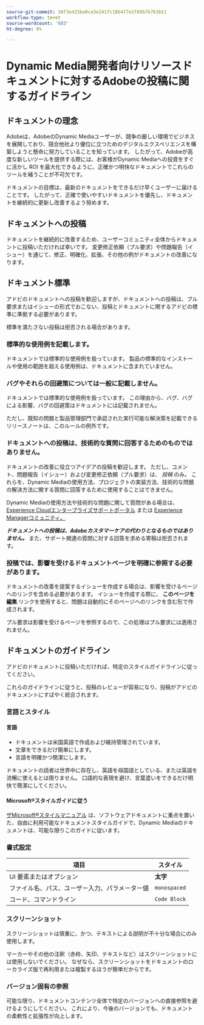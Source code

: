 ```yaml
---
source-git-commit: 38f3e425be0ce3e241fc18b477e3f68b7b763b51
workflow-type: tm+mt
source-wordcount: '683'
ht-degree: 0%

---
```

# Dynamic Media開発者向けリソースドキュメントに対するAdobeの投稿に関するガイドライン

## ドキュメントの理念

Adobeは、AdobeのDynamic Mediaユーザーが、競争の厳しい環境でビジネスを展開しており、競合他社より優位に立つためのデジタルエクスペリエンスを構築しようと懸命に努力していることを知っています。 したがって、Adobeが高度な新しいツールを提供する際には、お客様がDynamic Mediaへの投資をすぐに活かし ROI を最大化できるように、正確かつ明快なドキュメントでこれらのツールを補うことが不可欠です。

ドキュメントの目標は、最新のドキュメントをできるだけ早くユーザーに届けることです。 したがって、正確で使いやすいドキュメントを優先し、ドキュメントを継続的に更新し改善するよう努めます。

## ドキュメントへの投稿

ドキュメントを継続的に改善するため、ユーザーコミュニティ全体からドキュメントに投稿いただければ幸いです。 変更修正依頼（プル要求）や問題報告（イシュー）を通じて、修正、明確化、拡張、その他の例がドキュメントの改善になります。

## ドキュメント標準

アドビのドキュメントへの投稿を歓迎しますが、ドキュメントへの投稿は、プル要求またはイシューの形式でおこない、投稿とドキュメントに関するアドビの標準に準拠する必要があります。

標準を満たさない投稿は拒否される場合があります。

### 標準的な使用例を記載します。

ドキュメントでは標準的な使用例を扱っています。 製品の標準的なインストールや使用の範囲を超える使用例は、ドキュメントに含まれていません。

### バグやそれらの回避策については一般に記載しません。

ドキュメントでは標準的な使用例を扱っています。 この理由から、バグ、バグによる影響、バグの回避策はドキュメントには記載されません。

ただし、既知の問題と製品管理部門で承認された実行可能な解決策を記載できるリリースノートは、このルールの例外です。

### ドキュメントへの投稿は、技術的な質問に回答するためのものではありません。

ドキュメントの改善に役立つアイデアの投稿を歓迎します。 ただし、コメント、問題報告（イシュー）および変更修正依頼（プル要求）は、 *投稿* のみ。 これらを、Dynamic Mediaの使用方法、プロジェクトの実装方法、技術的な問題の解決方法に関する質問に回答するために使用することはできません。

Dynamic Mediaの使用方法や技術的な問題に関して質問がある場合は、 [Experience Cloudエンタープライズサポートポータル](https://experienceleague.adobe.com/?support-solution=General&amp;support-tab=home#support) または [Experience Managerコミュニティ。](https://experienceleaguecommunities.adobe.com/t5/adobe-experience-manager/ct-p/adobe-experience-manager-community)

***ドキュメントへの投稿は、Adobeカスタマーケアの代わりとなるものではありません。*** また、サポート関連の質問に対する回答を求める寄稿は拒否されます。

### 投稿では、影響を受けるドキュメントページを明確に参照する必要があります。

ドキュメントの改善を提案するイシューを作成する場合は、影響を受けるページへのリンクを含める必要があります。 イシューを作成する際に、 **このページを編集** リンクを使用すると、問題は自動的にそのページへのリンクを含む形で作成されます。

プル要求は影響を受けるページを参照するので、この処理はプル要求には適用されません。

## ドキュメントのガイドライン

アドビのドキュメントに投稿いただければ、特定のスタイルガイドラインに従ってください。

これらのガイドラインに従うと、投稿のレビューが容易になり、投稿がアドビのドキュメントにすばやく統合されます。

### 言語とスタイル

#### 言語

* ドキュメントは米国英語で作成および維持管理されています。
* 文章をできるだけ簡単にします。
* 言語を明確かつ簡潔にします。

ドキュメントの読者は世界中に存在し、英語を母国語としている、または英語を流暢に使えるとは限りません。 口語的な表現を避け、言葉遣いをできるだけ明快で簡潔にしてください。

#### Microsoft®スタイルガイドに従う

[ザMicrosoft®スタイルマニュアル](https://learn.microsoft.com/en-us/style-guide/welcome/) は、ソフトウェアドキュメントに重点を置いた、自由に利用可能なドキュメントスタイルガイドで、Dynamic Mediaのドキュメントは、可能な限りこのガイドに従います。

### 書式設定

| 項目 | スタイル |
|---|---|
| UI 要素またはオプション | **太字** |
| ファイル名、パス、ユーザー入力、パラメーター値 | `monospaced` |
| コード、コマンドライン | ```Code Block``` |

### スクリーンショット

スクリーンショットは慎重に、かつ、テキストによる説明が不十分な場合にのみ使用します。

マーカーやその他の注釈（赤枠、矢印、テキストなど）はスクリーンショットには使用しないでください。 なぜなら、スクリーンショットをドキュメントのローカライズ版で再利用または複製するほうが簡単だからです。

### バージョン固有の参照

可能な限り、ドキュメントコンテンツ全体で特定のバージョンへの直接参照を避けるようにしてください。 これにより、今後のバージョンでも、ドキュメントの柔軟性と拡張性が向上します。